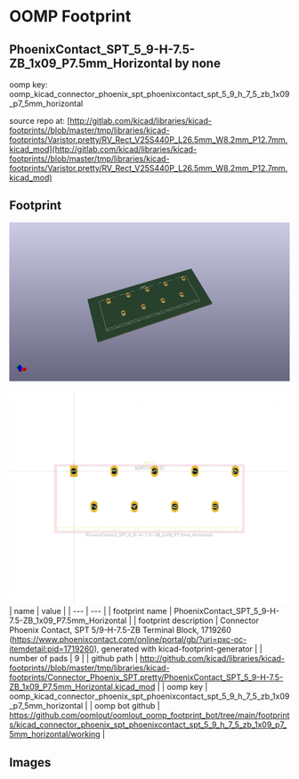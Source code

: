 # OOMP Footprint  
## PhoenixContact_SPT_5_9-H-7.5-ZB_1x09_P7.5mm_Horizontal  by none  
  
oomp key: oomp_kicad_connector_phoenix_spt_phoenixcontact_spt_5_9_h_7_5_zb_1x09_p7_5mm_horizontal  
  
source repo at: [http://gitlab.com/kicad/libraries/kicad-footprints//blob/master/tmp/libraries/kicad-footprints/Varistor.pretty/RV_Rect_V25S440P_L26.5mm_W8.2mm_P12.7mm.kicad_mod](http://gitlab.com/kicad/libraries/kicad-footprints//blob/master/tmp/libraries/kicad-footprints/Varistor.pretty/RV_Rect_V25S440P_L26.5mm_W8.2mm_P12.7mm.kicad_mod)  
## Footprint  
  
[![working_kicad_pcb_3d.png](working_kicad_pcb_3d_600.png)](working_kicad_pcb_3d.png)  
  
[![working.png](working_600.png)](working.png)  
| name | value | 
| --- | --- | 
| footprint name | PhoenixContact_SPT_5_9-H-7.5-ZB_1x09_P7.5mm_Horizontal | 
| footprint description | Connector Phoenix Contact, SPT 5/9-H-7.5-ZB Terminal Block, 1719260 (https://www.phoenixcontact.com/online/portal/gb/?uri=pxc-oc-itemdetail:pid=1719260), generated with kicad-footprint-generator | 
| number of pads | 9 | 
| github path | http://github.com/kicad/libraries/kicad-footprints//blob/master/tmp/libraries/kicad-footprints/Connector_Phoenix_SPT.pretty/PhoenixContact_SPT_5_9-H-7.5-ZB_1x09_P7.5mm_Horizontal.kicad_mod | 
| oomp key | oomp_kicad_connector_phoenix_spt_phoenixcontact_spt_5_9_h_7_5_zb_1x09_p7_5mm_horizontal | 
| oomp bot github | https://github.com/oomlout/oomlout_oomp_footprint_bot/tree/main/footprints/kicad_connector_phoenix_spt_phoenixcontact_spt_5_9_h_7_5_zb_1x09_p7_5mm_horizontal/working | 
## Images  

